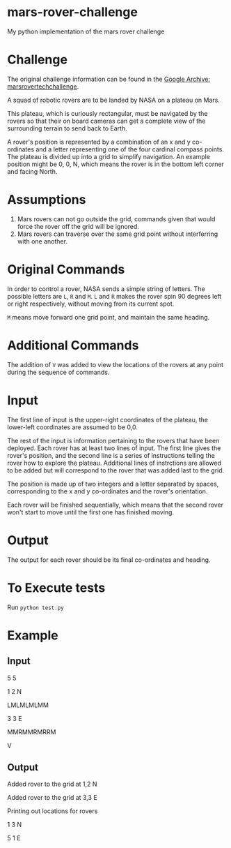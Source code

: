 # mars-rover-challenge
My python implementation of the mars rover challenge

# Challenge
The original challenge information can be found in the [Google Archive: marsrovertechchallenge](https://code.google.com/archive/p/marsrovertechchallenge/).

A squad of robotic rovers are to be landed by NASA on a plateau on Mars.

This plateau, which is curiously rectangular, must be navigated by the rovers so that their on board cameras can get a complete view of the surrounding terrain to send back to Earth.

A rover's position is represented by a combination of an x and y co-ordinates and a letter representing one of the four cardinal compass points. The plateau is divided up into a grid to simplify navigation. An example position might be 0, 0, N, which means the rover is in the bottom left corner and facing North.
# Assumptions
1. Mars rovers can not go outside the grid, commands given that would force the rover off the grid will be ignored.
2. Mars rovers can traverse over the same grid point without interferring with one another.

# Original Commands
In order to control a rover, NASA sends a simple string of letters. The possible letters are `L`, `R` and `M`. `L` and `R` makes the rover spin 90 degrees left or right respectively, without moving from its current spot.

`M` means move forward one grid point, and maintain the same heading.

# Additional Commands
The addition of `V` was added to view the locations of the rovers at any point during the sequence of commands.

# Input
The first line of input is the upper-right coordinates of the plateau, the lower-left coordinates are assumed to be 0,0.

The rest of the input is information pertaining to the rovers that have been deployed. Each rover has at least two lines of input. The first line gives the rover's position, and the second line is a series of instructions telling the rover how to explore the plateau. Additional lines of instrctions are allowed to be added but will correspond to the rover that was added last to the grid.

The position is made up of two integers and a letter separated by spaces, corresponding to the x and y co-ordinates and the rover's orientation.

Each rover will be finished sequentially, which means that the second rover won't start to move until the first one has finished moving.

# Output
The output for each rover should be its final co-ordinates and heading.

# To Execute tests

Run `python test.py`

# Example
## Input
5 5

1 2 N

LMLMLMLMM

3 3 E

MMRMMRMRRM

V

## Output
Added rover to the grid at 1,2 N

Added rover to the grid at 3,3 E

Printing out locations for rovers

1 3 N

5 1 E

